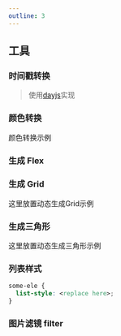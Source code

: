 ```yaml
---
outline: 3
---
```


## 工具

### 时间戳转换

> 使用[dayjs](https://dayjs.fenxianglu.cn/)实现

<Example path="example/css/generate/03" />

### 颜色转换

颜色转换示例

### 生成 Flex

<Example path="example/css/generate/02" />

### 生成 Grid

这里放置动态生成Grid示例

### 生成三角形

这里放置动态生成三角形示例


### 列表样式

```css
some-ele {
  list-style: <replace here>;
}
```
<Example path="example/css/generate/04" />

### 图片滤镜 filter

<Example path="example/css/generate/01" />

<Comment />
